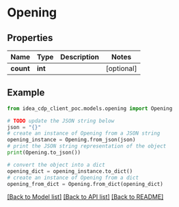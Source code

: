 # Opening


## Properties

Name | Type | Description | Notes
------------ | ------------- | ------------- | -------------
**count** | **int** |  | [optional] 

## Example

```python
from idea_cdp_client_poc.models.opening import Opening

# TODO update the JSON string below
json = "{}"
# create an instance of Opening from a JSON string
opening_instance = Opening.from_json(json)
# print the JSON string representation of the object
print(Opening.to_json())

# convert the object into a dict
opening_dict = opening_instance.to_dict()
# create an instance of Opening from a dict
opening_from_dict = Opening.from_dict(opening_dict)
```
[[Back to Model list]](../README.md#documentation-for-models) [[Back to API list]](../README.md#documentation-for-api-endpoints) [[Back to README]](../README.md)


